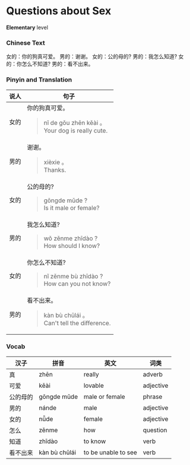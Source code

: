 # Questions about Sex
**Elementary** level
### Chinese Text
女的：你的狗真可爱。
男的：谢谢。
女的：公的母的?
男的：我怎么知道?
女的：你怎么不知道?
男的：看不出来。

### Pinyin and Translation
|说人|句子|
|----|----|
|女的|你的狗真可爱。<blockquote>nǐ de gǒu zhēn kěài 。<br />Your dog is really cute.</blockquote>|
|男的|谢谢。<blockquote>xièxie 。<br />Thanks.</blockquote>|
|女的|公的母的?<blockquote>gōngde mǔde ?<br />Is it male or female?</blockquote>|
|男的|我怎么知道?<blockquote>wǒ zěnme zhīdào ?<br />How should I know?</blockquote>|
|女的|你怎么不知道?<blockquote>nǐ zěnme bù zhīdào ?<br />How can you not know?</blockquote>|
|男的|看不出来。<blockquote>kàn bù chūlái 。<br />Can't tell the difference.</blockquote>|
### Vocab
|汉子|拼音|英文|词类|
|----|----|----|----|
|真|zhēn|really|adverb|
|可爱|kěài|lovable|adjective|
|公的母的|gōngde mǔde|male or female|phrase|
|男的|nánde|male|adjective|
|女的|nǚde|female|adjective|
|怎么|zěnme|how|question|
|知道|zhīdào|to know|verb|
|看不出来|kàn bù chūlái|to be unable to see|verb|